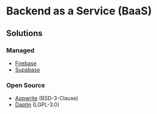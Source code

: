 # Backend as a Service (BaaS)

## Solutions

### Managed

- [Firebase](/google/firebase.md)
- [Supabase](/supabase/README.md)

<!--
Directus
-->

### Open Source

- [Appwrite](/appwrite/README.md) (BSD-3-Clause)
- [Daptin](https://github.com/daptin/daptin) (LGPL-3.0)
